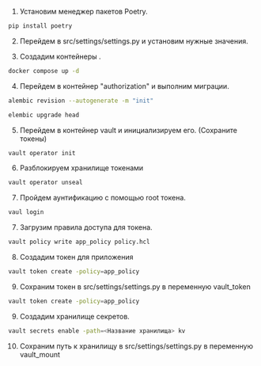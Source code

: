 1. Установим менеджер пакетов Poetry.
```bash 
pip install poetry
```

2. Перейдем в src/settings/settings.py и установим нужные значения.


3. Создадим контейнеры .
```bash 
docker compose up -d
```

4. Перейдем в контейнер "authorization" и выполним миграции.
```bash 
alembic revision --autogenerate -m "init"

elembic upgrade head
```

5. Перейдем в контейнер vault и инициализируем его. (Сохраните токены)
```bash 
vault operator init
```

6. Разблокируем хранилище токенами
```bash 
vault operator unseal
```

7. Пройдем аунтификацию с помощью root токена.
```bash 
vaul login
```

7. Загрузим правила доступа для токена.
```bash 
vault policy write app_policy policy.hcl
```

8. Создадим токен для приложения
```bash 
vault token create -policy=app_policy
```

9. Сохраним токен в src/settings/settings.py в переменную vault_token
```bash 
vault token create -policy=app_policy
```

9. Создадим хранилище секретов.
```bash 
vault secrets enable -path=<Название хранилища> kv
```

10. Сохраним путь к хранилищу в src/settings/settings.py в переменную vault_mount